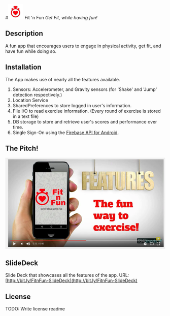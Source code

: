 <snippet>
  <content>

#![FitnFun Logo](https://github.com/srvikram13/FitnFun/blob/master/app/src/main/res/mipmap-mdpi/ic_launcher.png?raw=true) Fit 'n Fun
*Get Fit, while having fun!*


## Description
A fun app that encourages users to engage in physical activity, get fit, and have fun while doing so.


## Installation
The App makes use of nearly all the features available.

1. Sensors: Accelerometer, and Gravity sensors (for 'Shake' and 'Jump' detection respectively.)
2. Location Service
3. SharedPreferences to store logged in user's information.
1. File I/O to read exercise information. (Every round of exercise is stored in a text file)
2. DB storage to store and retrieve user's scores and performance over time.
3. Single Sign-On using the [Firebase API for Android](https://firebase.google.com/docs/auth/android/google-signin).


## The Pitch!
[![FitnFun Pitch Video](https://github.com/srvikram13/FitnFun/blob/master/FinnFun%20Screenshot.png?raw=true)](https://www.youtube.com/watch?v=Ldt10iN7B4c)


## SlideDeck

Slide Deck that showcases all the features of the app.
URL: [http://bit.ly/FitnFun-SlideDeck](http://bit.ly/FitnFun-SlideDeck)


## License

TODO: Write license
</content>
  <tabTrigger>readme</tabTrigger>
</snippet>
